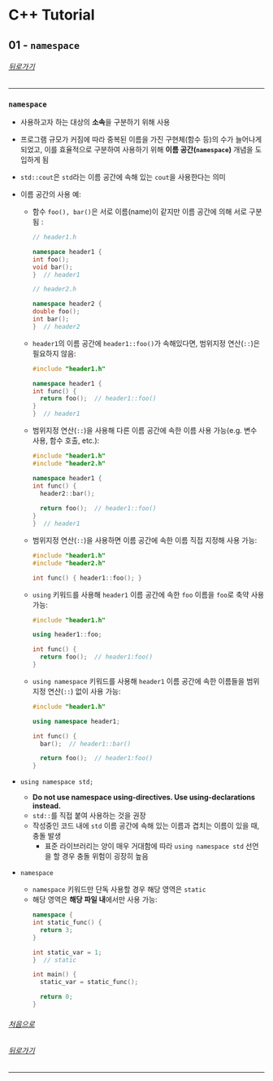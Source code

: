 # C++ Tutorial
## 01 - `namespace`
###### [뒤로가기](/tutorial/#index)
---
### `namespace`
* 사용하고자 하는 대상의 <b>소속</b>을 구분하기 위해 사용
* 프로그램 규모가 커짐에 따라 중복된 이름을 가진 구현체(함수 등)의 수가 늘어나게 되었고, 이를 효율적으로 구분하여 사용하기 위해 <b>이름 공간(`namespace`)</b> 개념을 도입하게 됨
* `std::cout`은 `std`라는 이름 공간에 속해 있는 `cout`을 사용한다는 의미 

* 이름 공간의 사용 예:
  * 함수 `foo(), bar()`은 서로 이름(name)이 같지만 이름 공간에 의해 서로 구분됨 :
    ```cpp
    // header1.h

    namespace header1 {
    int foo();
    void bar();
    }  // header1
    ```
    ```cpp
    // header2.h

    namespace header2 {
    double foo();
    int bar();
    }  // header2
    ```

  * `header1`의 이름 공간에 `header1::foo()`가 속해있다면, 범위지정 연산(`::`)은 필요하지 않음:
    ```cpp
    #include "header1.h"

    namespace header1 {
    int func() { 
      return foo();  // header1::foo()
    }
    }  // header1
    ```

  * 범위지정 연산(`::`)을 사용해 다른 이름 공간에 속한 이름 사용 가능(e.g. 변수 사용, 함수 호출, etc.):
    ```cpp
    #include "header1.h"
    #include "header2.h"

    namespace header1 {
    int func() {
      header2::bar();
      
      return foo();  // header1::foo()
    }
    }  // header1
    ```

  * 범위지정 연산(`::`)을 사용하면 이름 공간에 속한 이름 직접 지정해 사용 가능:
    ```cpp
    #include "header1.h"
    #include "header2.h"

    int func() { header1::foo(); }
    ```

  * `using` 키워드를 사용해 `header1` 이름 공간에 속한 `foo` 이름을 `foo`로 축약 사용 가능:
    ```cpp
    #include "header1.h"

    using header1::foo;

    int func() {
      return foo();  // header1:foo()
    }
    ```

  * `using namespace` 키워드를 사용해 `header1` 이름 공간에 속한 이름들을 범위지정 연산(`::`) 없이 사용 가능:
    ```cpp
    #include "header1.h"

    using namespace header1;

    int func() {
      bar();  // header1::bar()

      return foo();  // header1:foo()
    }
    ```

* `using namespace std;`
    * <b>Do not use namespace using-directives.  Use using-declarations instead.</b>
    * `std::`를 직접 붙여 사용하는 것을 권장 
    * 작성중인 코드 내에 `std` 이름 공간에 속해 있는 이름과 겹치는 이름이 있을 때, 충돌 발생
        * 표준 라이브러리는 양이 매우 거대함에 따라 `using namespace std` 선언을 할 경우 충돌 위험이 굉장히 높음

* `namespace`
    * `namespace` 키워드만 단독 사용할 경우 해당 영역은 `static`
    * 해당 영역은 <b>해당 파일 내</b>에서만 사용 가능:
      ```cpp
      namespace {
      int static_func() {
        return 3;
      }

      int static_var = 1;
      }  // static

      int main() {
        static_var = static_func();

        return 0;
      }
      ```

###### [처음으로](#c-tutorial)
###### [뒤로가기](/tutorial/#index)
---